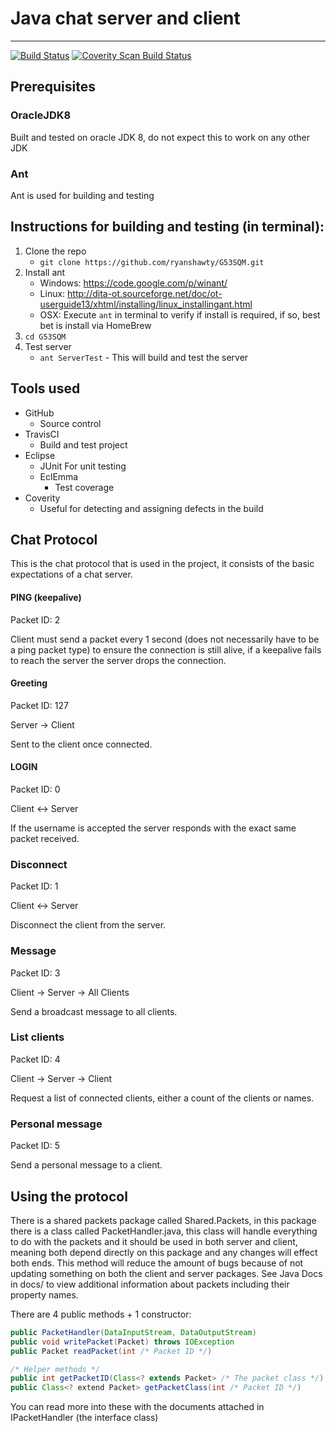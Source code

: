 # Java chat server and client
---
[![Build Status](https://travis-ci.org/ryanshawty/G53SQM.svg?branch=master)](https://travis-ci.org/ryanshawty/G53SQM)
<a href="https://scan.coverity.com/projects/3643">
  <img alt="Coverity Scan Build Status"
       src="https://scan.coverity.com/projects/3643/badge.svg"/>
</a>
## Prerequisites
### OracleJDK8
Built and tested on oracle JDK 8, do not expect this to work on any other JDK
### Ant
Ant is used for building and testing


## Instructions for building and testing (in terminal):
 1. Clone the repo
    * ``git clone https://github.com/ryanshawty/G53SQM.git``
 2. Install ant
    * Windows: https://code.google.com/p/winant/
    * Linux: http://dita-ot.sourceforge.net/doc/ot-userguide13/xhtml/installing/linux_installingant.html
    * OSX: Execute ``ant`` in terminal to verify if install is required, if so, best bet is install via HomeBrew
 3. ``cd G53SQM``
 4. Test server
    * ``ant ServerTest`` - This will build and test the server

## Tools used
- GitHub
	- Source control
- TravisCI 
	- Build and test project
- Eclipse 
	- JUnit
		For unit testing
	- EclEmma
		- Test coverage
- Coverity
	- Useful for detecting and assigning defects in the build

## Chat Protocol
This is the chat protocol that is used in the project, it consists of the basic expectations of a chat server.

#### PING (keepalive)
Packet ID: 2

Client must send a packet every 1 second (does not necessarily have to be a ping packet type) to ensure the connection is still alive, if a keepalive fails to reach the server the server drops the connection.

#### Greeting
Packet ID: 127

Server -> Client

Sent to the client once connected.

#### LOGIN <username>
Packet ID: 0

Client <-> Server

If the username is accepted the server responds with the exact same packet received.

### Disconnect
Packet ID: 1

Client <-> Server

Disconnect the client from the server.

### Message
Packet ID: 3

Client -> Server -> All Clients

Send a broadcast message to all clients.

### List clients
Packet ID: 4

Client -> Server -> Client

Request a list of connected clients, either a count of the clients or names.

### Personal message
Packet ID: 5

Send a personal message to a client.

## Using the protocol
There is a shared packets package called Shared.Packets, in this package there is a class called PacketHandler.java, this class will handle everything to do with the packets and it should be used in both server and client, meaning both depend directly on this package and any changes will effect both ends. This method will reduce the amount of bugs because of not updating something on both the client and server packages. See Java Docs in docs/ to view additional information about packets including their property names.

There are 4 public methods + 1 constructor:

```java
public PacketHandler(DataInputStream, DataOutputStream)
public void writePacket(Packet) throws IOException
public Packet readPacket(int /* Packet ID */)

/* Helper methods */
public int getPacketID(Class<? extends Packet> /* The packet class */)
public Class<? extend Packet> getPacketClass(int /* Packet ID */)
```

You can read more into these with the documents attached in IPacketHandler (the interface class)
